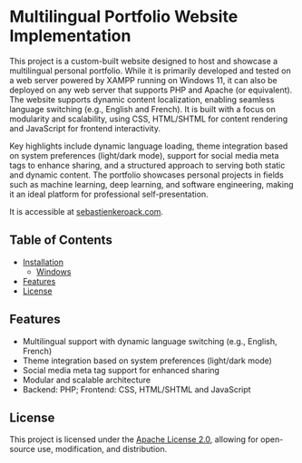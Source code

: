 # Multilingual Portfolio Website Implementation

This project is a custom-built website designed to host and showcase a multilingual personal portfolio. While it is primarily developed and tested on a web server powered by XAMPP running on Windows 11, it can also be deployed on any web server that supports PHP and Apache (or equivalent). The website supports dynamic content localization, enabling seamless language switching (e.g., English and French). It is built with a focus on modularity and scalability, using CSS, HTML/SHTML for content rendering and JavaScript for frontend interactivity.

Key highlights include dynamic language loading, theme integration based on system preferences (light/dark mode), support for social media meta tags to enhance sharing, and a structured approach to serving both static and dynamic content. The portfolio showcases personal projects in fields such as machine learning, deep learning, and software engineering, making it an ideal platform for professional self-presentation.

It is accessible at [sebastienkeroack.com](https://sebastienkeroack.com).

## Table of Contents

- [Installation](#Installation)
  - [Windows](https://github.com/SebastienKeroack/sebastienkeroack/blob/main/docs/INSTALLATION-GUIDE-FOR-WINDOWS.md "Installation on Windows")
- [Features](#Features)
- [License](#License)

## Features

- Multilingual support with dynamic language switching (e.g., English, French)
- Theme integration based on system preferences (light/dark mode)
- Social media meta tag support for enhanced sharing
- Modular and scalable architecture
- Backend: PHP; Frontend: CSS, HTML/SHTML and JavaScript

## License

This project is licensed under the [Apache License 2.0](LICENSE), allowing for open-source use, modification, and distribution.
